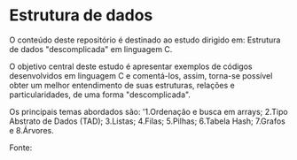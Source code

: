 # Estrutura de dados
O conteúdo deste repositório é destinado ao estudo dirigido em: Estrutura de dados "descomplicada" em linguagem C.

O objetivo central deste estudo é apresentar exemplos de códigos desenvolvidos em linguagem C e comentá-los, assim, torna-se possível obter um melhor entendimento de suas estruturas, relações e particularidades, de uma forma "descomplicada".

Os principais temas abordados são:
     '1.Ordenação e busca em arrays;
     2.Tipo Abstrato de Dados (TAD);
     3.Listas;
     4.Filas;
     5.Pilhas;
     6.Tabela Hash;
     7.Grafos e
     8.Árvores.
     

Fonte:
